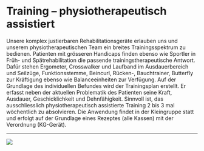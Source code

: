 # Training – physiotherapeutisch assistiert 

Unsere komplex justierbaren Rehabilitationsgeräte erlauben uns und unserem physiotherapeutischen Team ein breites Trainingsspektrum zu bedienen. Patienten mit grösseren Handicaps finden ebenso wie Sportler in Früh- und Spätrehabilitation die passende trainingstherapeutische Antwort. Dafür stehen Ergometer, Crosswalker und Laufband im Ausdauerbereich und Seilzüge, Funktionsstemme, Beincurl, Rücken-, Bauchtrainer, Butterfly zur Kräftigung ebenso wie Balanceeinheiten zur Verfügung.
Auf der Grundlage des individuellen Befundes wird der Trainingsplan erstellt. Er erfasst neben der aktuellen Problematik des Patienten seine Kraft, Ausdauer, Geschicklichkeit und Dehnfähigkeit. Sinnvoll ist, das ausschliesslich physiotherapeutisch assistierte Training 2 bis 3 mal wöchentlich zu absolvieren. Die Anwendung findet in der Kleingruppe statt und erfolgt auf der Grundlage eines Rezeptes (alle Kassen) mit der Verordnung (KG-Gerät). 


---

![](/assets/thumb/machines.jpg)
